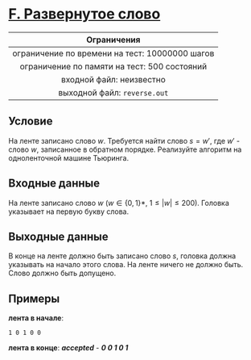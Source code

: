 # [F. Развернутое слово](reverse.out)

| Ограничения                                    |
|:----------------------------------------------:|
| ограничение по времени на тест: 10000000 шагов |
| ограничение по памяти на тест: 500 состояний   |
| входной файл: неизвестно                       |
| выходной файл: `reverse.out`                   |

## Условие

На ленте записано слово $w$. Требуется найти слово $s = w'$, где $w'$ - слово $w$, записанное в обратном порядке. Реализуйте алгоритм на одноленточной машине Тьюринга.

## Входные данные

На ленте записано слово $w$ $(w \in \{0, 1\}*, ~ 1 \leqslant |w| \leqslant 200)$. Головка указывает на первую букву слова.

## Выходные данные

В конце на ленте должно быть записано слово $s$, головка должна указывать на начало этого слова. На ленте ничего не должно быть. Слово должно быть допущено.

## Примеры

**лента в начале**:

```text
1 0 1 0 0
```

**лента в конце**: ***accepted*** - ***0 0 1 0 1***
